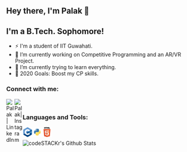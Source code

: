 ## Hey there, I'm Palak 👋




## I'm a B.Tech. Sophomore!

- ⚡ I'm a student of IIT Guwahati.
- 🔭 I’m currently working on Competitive Programming and an AR/VR Project.
- 🌱 I’m currently trying to learn everything.
- 🥅 2020 Goals: Boost my CP skills.

### Connect with me:

[<img align="left" alt="Palak | LinkedIn" width="22px" src="https://cdn.jsdelivr.net/npm/simple-icons@v3/icons/linkedin.svg" />][linkedin]
[<img align="left" alt="Palak| Instagram" width="22px" src="https://cdn.jsdelivr.net/npm/simple-icons@v3/icons/instagram.svg" />][instagram]


<br />

### Languages and Tools:
<img align="left" alt ="C++"  width="26px" src="https://raw.githubusercontent.com/github/explore/80688e429a7d4ef2fca1e82350fe8e3517d3494d/topics/cpp/cpp.png">
<img align="left" alt ="Python 3"  width="26px" src="https://raw.githubusercontent.com/github/explore/80688e429a7d4ef2fca1e82350fe8e3517d3494d/topics/python/python.png">
<img align="left" alt="HTML5" width="26px" src="https://raw.githubusercontent.com/github/explore/80688e429a7d4ef2fca1e82350fe8e3517d3494d/topics/html/html.png" />


<br />
<br />


  <img align="left" alt="codeSTACKr's Github Stats" src="https://github-readme-stats.codestackr.vercel.app/api?username=ValakPalak&show_icons=true&theme=radical&hide_border=true" />



[instagram]: https://instagram.com/palakothari_
[linkedin]: https://www.linkedin.com/in/palak-kothari-70b35817a/



